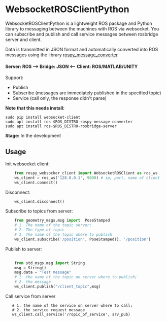 # WebsocketROSClientPython
WebsocketROSClientPython is a lightweight ROS package and Python library to messaging between the machines with ROS via websocket. You can subscribe and publish and call service messages between rosbridge server and client.


Data is transmitted in JSON format and automatically converted into ROS messages using the library [rospy_message_converter](https://github.com/baalexander/rospy_message_converter) 

#### Server: ROS --> Bridge: JSON <-- Client: ROS/MATLAB/UNITY

Support:
* Publish
* Subscribe (messages are immediately published in the specified topic)
* Service (call only, the response didn't parse)


**Note that this needs install:**
  ```
  sudo pip install websocket-client
  sudo apt install ros-$ROS_DISTRO-rospy-message-converter
  sudo apt install ros-$ROS_DISTRO-rosbridge-server
  ```

**Stage:** In the development



Usage
-----

Init websocket client:

``` python
    from rospy_websocker_client import WebsocketROSClient as ros_ws
    ws_client = ros_ws('128.0.0.1', 9090) # ip, port, name of client
    ws_client.connect()

 ```

Disconnect:
``` python
    ws_client.disconnect()

 ```

Subscribe to topics from server:

``` python
    from geometry_msgs.msg import  PoseStamped
    # 1. The name of the topic server;
    # 2. The type of topic
    # 3. The name of the topic where to publish
    ws_client.subscribe('/position', PoseStamped(), '/position')
```
Publish to server:

``` python
    
    from std_msgs.msg import String
    msg = String()
    msg.data = "Test message"
    # 1. the name of the topic on server where to publish; 
    # 2. the message
    ws_client.publish("/client_topic",msg)
```

Call service from server
```
   # 1. the name of the service on server where to call;
   # 2. the service request message 
   ws_client.call_service('/ropic_of_service', srv_pub)
```
